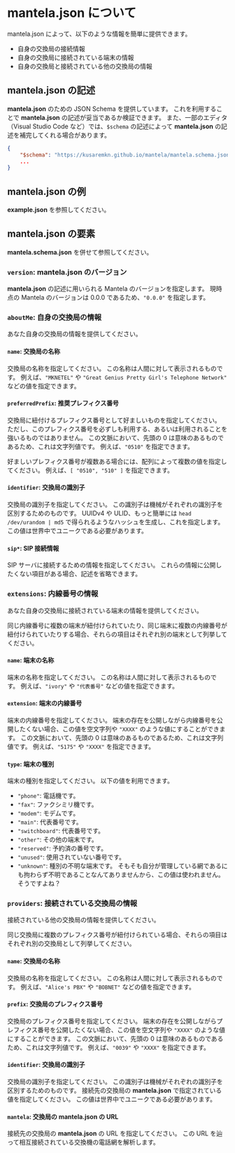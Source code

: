 # mantela.json について

mantela.json によって、以下のような情報を簡単に提供できます。

- 自身の交換局の接続情報
- 自身の交換局に接続されている端末の情報
- 自身の交換局と接続されている他の交換局の情報

## mantela.json の記述

**mantela.json** のための JSON Schema を提供しています。
これを利用することで **mantela.json** の記述が妥当であるか検証できます。
また、一部のエディタ（Visual Studio Code など）では、`$schema` の記述によって **mantela.json** の記述を補完してくれる場合があります。

```json
{
    "$schema": "https://kusaremkn.github.io/mantela/mantela.schema.json",
    ...
}
```


## mantela.json の例

**example.json** を参照してください。

## mantela.json の要素

**mantela.schema.json** を併せて参照してください。

### `version`: mantela.json のバージョン

**mantela.json** の記述に用いられる Mantela のバージョンを指定します。
現時点の Mantela のバージョンは 0.0.0 であるため、`"0.0.0"` を指定します。

### `aboutMe`: 自身の交換局の情報

あなた自身の交換局の情報を提供してください。

#### `name`: 交換局の名称

交換局の名称を指定してください。
この名称は人間に対して表示されるものです。
例えば、`"MKNETEL"` や `"Great Genius Pretty Girl's Telephone Network"` などの値を指定できます。

#### `preferredPrefix`: 推奨プレフィクス番号

交換局に紐付けるプレフィクス番号として好ましいものを指定してください。
ただし、このプレフィクス番号を必ずしも利用する、あるいは利用されることを強いるものではありません。
この文脈において、先頭の 0 は意味のあるものであるため、これは文字列値です。
例えば、`"0510"` を指定できます。

好ましいプレフィクス番号が複数ある場合には、配列によって複数の値を指定してください。
例えば、`[ "0510", "510" ]` を指定できます。

#### `identifier`: 交換局の識別子

交換局の識別子を指定してください。
この識別子は機械がそれぞれの識別子を区別するためのものです。
UUIDv4 や ULID、もっと簡単には `head /dev/urandom | md5` で得られるようなハッシュを生成し、これを指定します。
この値は世界中でユニークである必要があります。

#### `sip*`: SIP 接続情報

SIP サーバに接続するための情報を指定してください。
これらの情報に公開したくない項目がある場合、記述を省略できます。

### `extensions`: 内線番号の情報

あなた自身の交換局に接続されている端末の情報を提供してください。

同じ内線番号に複数の端末が紐付けられていたり、同じ端末に複数の内線番号が紐付けられていたりする場合、それらの項目はそれぞれ別の端末として列挙してください。

#### `name`: 端末の名称

端末の名称を指定してください。
この名称は人間に対して表示されるものです。
例えば、`"ivory"` や `"代表番号"` などの値を指定できます。

#### `extension`: 端末の内線番号

端末の内線番号を指定してください。
端末の存在を公開しながら内線番号を公開したくない場合、この値を空文字列や `"XXXX"` のような値にすることができます。
この文脈において、先頭の 0 は意味のあるものであるため、これは文字列値です。
例えば、`"5175"` や `"XXXX"` を指定できます。

#### `type`: 端末の種別

端末の種別を指定してください。
以下の値を利用できます。

- `"phone"`: 電話機です。
- `"fax"`: ファクシミリ機です。
- `"modem"`: モデムです。
- `"main"`: 代表番号です。
- `"switchboard"`: 代表番号です。
- `"other"`: その他の端末です。
- `"reserved"`: 予約済の番号です。
- `"unused"`: 使用されていない番号です。
- `"unknown"`: 種別の不明な端末です。 そもそも自分が管理している網であるにも拘わらず不明であることなんてありませんから、この値は使われません。 そうですよね？

### `providers`: 接続されている交換局の情報

接続されている他の交換局の情報を提供してください。

同じ交換局に複数のプレフィクス番号が紐付けられている場合、それらの項目はそれぞれ別の交換局として列挙してください。

#### `name`: 交換局の名称

交換局の名称を指定してください。
この名称は人間に対して表示されるものです。
例えば、`"Alice's PBX"` や `"BOBNET"` などの値を指定できます。

#### `prefix`: 交換局のプレフィクス番号

交換局のプレフィクス番号を指定してください。
端末の存在を公開しながらプレフィクス番号を公開したくない場合、この値を空文字列や `"XXXX"` のような値にすることができます。
この文脈において、先頭の 0 は意味のあるものであるため、これは文字列値です。
例えば、`"0039"` や `"XXXX"` を指定できます。

#### `identifier`: 交換局の識別子

交換局の識別子を指定してください。
この識別子は機械がそれぞれの識別子を区別するためのものです。
接続先の交換局の **mantela.json** で指定されている値を指定してください。
この値は世界中でユニークである必要があります。

#### `mantela`: 交換局の **mantela.json** の URL

接続先の交換局の **mantela.json** の URL を指定してください。
この URL を辿って相互接続されている交換機の電話網を解析します。
